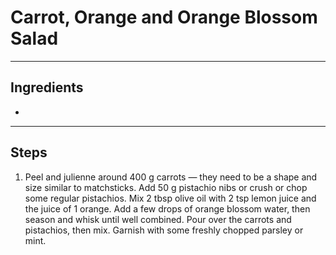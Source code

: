 # Carrot, Orange and Orange Blossom Salad


---

## Ingredients

* 

---

## Steps

1.  Peel and julienne around 400 g carrots — they need to be a shape and size similar to matchsticks. Add 50 g pistachio nibs or crush or chop some regular pistachios. Mix 2 tbsp olive oil with 2 tsp lemon juice and the juice of 1 orange. Add a few drops of orange blossom water, then season and whisk until well combined. Pour over the carrots and pistachios, then mix. Garnish with some freshly chopped parsley or mint.
